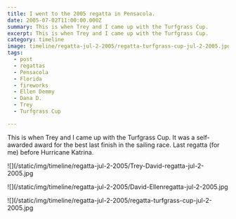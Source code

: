 ```yaml
---
title: I went to the 2005 regatta in Pensacola.
date: 2005-07-02T11:00:00.000Z
summary: This is when Trey and I came up with the Turfgrass Cup.
excerpt: This is when Trey and I came up with the Turfgrass Cup.
category: timeline
image: timeline/regatta-jul-2-2005/regatta-turfgrass-cup-jul-2-2005.jpg
tags:
  - post 
  - regattas
  - Pensacola
  - Florida
  - fireworks
  - Ellen Demmy
  - Dana D.
  - Trey
  - Turfgrass Cup

---
```


This is when Trey and I came up with the Turfgrass Cup. It was a self-awarded award for the best last finish in the sailing race. Last regatta (for me) before Hurricane Katrina.

![](/static/img/timeline/regatta-jul-2-2005/Trey-David-regatta-jul-2-2005.jpg

![](/static/img/timeline/regatta-jul-2-2005/David-Ellenregatta-jul-2-2005.jpg

![](/static/img/timeline/regatta-jul-2-2005/regatta-turfgrass-cup-jul-2-2005.jpg

